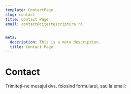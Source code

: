 ```yaml
---
template: ContactPage
slug: contact
title: Contact Page
email: contact@citestescriptura.ro


meta:
  description: This is a meta description.
  title: Contact Page
---
```


# Contact

Trimiteți-ne mesajul dvs. folosind formularul, sau la email:

